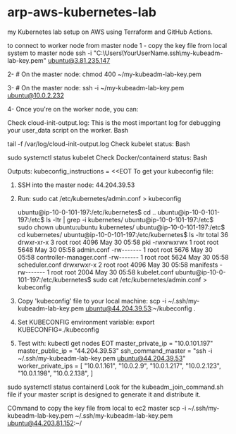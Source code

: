 # arp-aws-kubernetes-lab
my Kubernetes lab setup on AWS using Terraform and GitHub Actions.


to connect to worker node from master node
1 - copy the key file from local system to master node
ssh -i "C:\Users\YourUserName\.ssh\my-kubeadm-lab-key.pem" ubuntu@3.81.235.147

2- # On the master node:
chmod 400 ~/my-kubeadm-lab-key.pem

3- # On the master node:
ssh -i ~/my-kubeadm-lab-key.pem ubuntu@10.0.2.232

4- Once you're on the worker node, you can:

Check cloud-init-output.log: This is the most important log for debugging your user_data script on the worker.
Bash

tail -f /var/log/cloud-init-output.log
Check kubelet status:
Bash

sudo systemctl status kubelet
Check Docker/containerd status:
Bash


Outputs:
kubeconfig_instructions = <<EOT
To get your kubeconfig file:
1. SSH into the master node: 44.204.39.53
2. Run: sudo cat /etc/kubernetes/admin.conf > kubeconfig

   ubuntu@ip-10-0-101-197:/etc/kubernetes$ cd ..
ubuntu@ip-10-0-101-197:/etc$ ls -ltr | grep -i kubernetes/
ubuntu@ip-10-0-101-197:/etc$ sudo chown ubuntu:ubuntu kubernetes/
ubuntu@ip-10-0-101-197:/etc$ cd kubernetes/
ubuntu@ip-10-0-101-197:/etc/kubernetes$ ls -ltr
total 36
drwxr-xr-x 3 root root 4096 May 30 05:58 pki
-rwxrwxrwx 1 root root 5648 May 30 05:58 admin.conf
-rw------- 1 root root 5676 May 30 05:58 controller-manager.conf
-rw------- 1 root root 5624 May 30 05:58 scheduler.conf
drwxrwxr-x 2 root root 4096 May 30 05:58 manifests
-rw------- 1 root root 2004 May 30 05:58 kubelet.conf
ubuntu@ip-10-0-101-197:/etc/kubernetes$ sudo cat /etc/kubernetes/admin.conf > kubeconfig



4. Copy 'kubeconfig' file to your local machine: scp -i ~/.ssh/my-kubeadm-lab-key.pem ubuntu@44.204.39.53:~/kubeconfig .
5. Set KUBECONFIG environment variable: export KUBECONFIG=./kubeconfig
6. Test with: kubectl get nodes
EOT
master_private_ip = "10.0.101.197"
master_public_ip = "44.204.39.53"
ssh_command_master = "ssh -i ~/.ssh/my-kubeadm-lab-key.pem ubuntu@44.204.39.53"
worker_private_ips = [
  "10.0.1.161",
  "10.0.2.9",
  "10.0.1.217",
  "10.0.2.123",
  "10.0.1.198",
  "10.0.2.138",
]

sudo systemctl status containerd
Look for the kubeadm_join_command.sh file if your master script is designed to generate it and distribute it.


COmmand to copy the key file from local to ec2 master
scp -i ~/.ssh/my-kubeadm-lab-key.pem ~/.ssh/my-kubeadm-lab-key.pem ubuntu@44.203.81.152:~/

